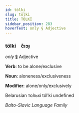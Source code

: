 ```yaml
---
id: tölki
slug: tölki
title: TÖLKİ
sidebar_position: 283
hoverText: only § Adjective
---
```


### tölki&emsp;<span kind="abugida">c͊ıɔɟ</span>

*only* **§** Adjective

**Verb**: to be alone/exclusive

**Noun**: aloneness/exclusiveness

**Modifier**: alone/only/exclusively

Belarusian то́лькі tólʹki undefined

*Balto-Slavic Language Family*